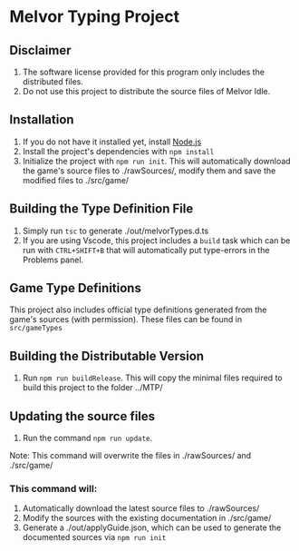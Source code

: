 # Melvor Typing Project
## Disclaimer
1. The software license provided for this program only includes the distributed files.
2. Do not use this project to distribute the source files of Melvor Idle.
## Installation
1. If you do not have it installed yet, install [Node.js](https://nodejs.org/en/)
2. Install the project's dependencies with `npm install`
3. Initialize the project with `npm run init`. This will automatically download the game's source files to ./rawSources/, modify them and save the modified files to ./src/game/

## Building the Type Definition File
1. Simply run `tsc` to generate ./out/melvorTypes.d.ts
2. If you are using Vscode, this project includes a `build` task which can be run with `CTRL+SHIFT+B` that will automatically put type-errors in the Problems panel.

## Game Type Definitions
This project also includes official type definitions generated from the game's sources (with permission).
These files can be found in `src/gameTypes`
## Building the Distributable Version
1. Run `npm run buildRelease`. This will copy the minimal files required to build this project to the folder ../MTP/

## Updating the source files
1. Run the command `npm run update`. 

Note: This command will overwrite the files in ./rawSources/ and ./src/game/
### This command will:
1. Automatically download the latest source files to ./rawSources/
2. Modify the sources with the existing documentation in ./src/game/
3. Generate a ./out/applyGuide.json, which can be used to generate the documented sources via `npm run init`